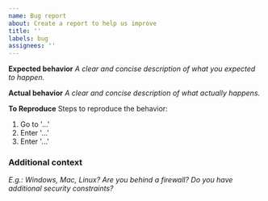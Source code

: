 ```yaml
---
name: Bug report
about: Create a report to help us improve
title: ''
labels: bug
assignees: ''
---
```


**Expected behavior**
_A clear and concise description of what you expected to happen._

**Actual behavior**
_A clear and concise description of what actually happens._

**To Reproduce**
Steps to reproduce the behavior:

1. Go to '...'
1. Enter '...'
1. Enter '...'

### Additional context

_E.g.: Windows, Mac, Linux? Are you behind a firewall? Do you have additional security constraints?_
